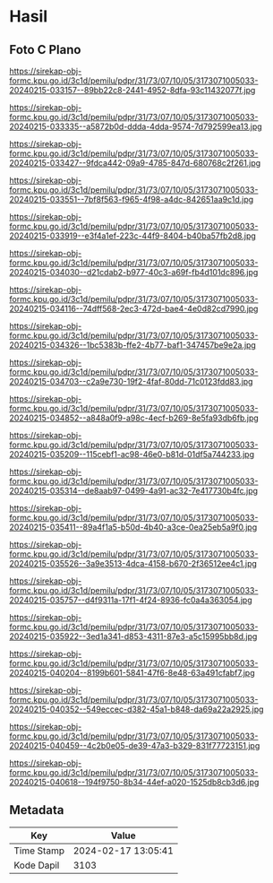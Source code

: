 # Hasil

## Foto C Plano

https://sirekap-obj-formc.kpu.go.id/3c1d/pemilu/pdpr/31/73/07/10/05/3173071005033-20240215-033157--89bb22c8-2441-4952-8dfa-93c11432077f.jpg

https://sirekap-obj-formc.kpu.go.id/3c1d/pemilu/pdpr/31/73/07/10/05/3173071005033-20240215-033335--a5872b0d-ddda-4dda-9574-7d792599ea13.jpg

https://sirekap-obj-formc.kpu.go.id/3c1d/pemilu/pdpr/31/73/07/10/05/3173071005033-20240215-033427--9fdca442-09a9-4785-847d-680768c2f261.jpg

https://sirekap-obj-formc.kpu.go.id/3c1d/pemilu/pdpr/31/73/07/10/05/3173071005033-20240215-033551--7bf8f563-f965-4f98-a4dc-842651aa9c1d.jpg

https://sirekap-obj-formc.kpu.go.id/3c1d/pemilu/pdpr/31/73/07/10/05/3173071005033-20240215-033919--e3f4a1ef-223c-44f9-8404-b40ba57fb2d8.jpg

https://sirekap-obj-formc.kpu.go.id/3c1d/pemilu/pdpr/31/73/07/10/05/3173071005033-20240215-034030--d21cdab2-b977-40c3-a69f-fb4d101dc896.jpg

https://sirekap-obj-formc.kpu.go.id/3c1d/pemilu/pdpr/31/73/07/10/05/3173071005033-20240215-034116--74dff568-2ec3-472d-bae4-4e0d82cd7990.jpg

https://sirekap-obj-formc.kpu.go.id/3c1d/pemilu/pdpr/31/73/07/10/05/3173071005033-20240215-034326--1bc5383b-ffe2-4b77-baf1-347457be9e2a.jpg

https://sirekap-obj-formc.kpu.go.id/3c1d/pemilu/pdpr/31/73/07/10/05/3173071005033-20240215-034703--c2a9e730-19f2-4faf-80dd-71c0123fdd83.jpg

https://sirekap-obj-formc.kpu.go.id/3c1d/pemilu/pdpr/31/73/07/10/05/3173071005033-20240215-034852--a848a0f9-a98c-4ecf-b269-8e5fa93db6fb.jpg

https://sirekap-obj-formc.kpu.go.id/3c1d/pemilu/pdpr/31/73/07/10/05/3173071005033-20240215-035209--115cebf1-ac98-46e0-b81d-01df5a744233.jpg

https://sirekap-obj-formc.kpu.go.id/3c1d/pemilu/pdpr/31/73/07/10/05/3173071005033-20240215-035314--de8aab97-0499-4a91-ac32-7e417730b4fc.jpg

https://sirekap-obj-formc.kpu.go.id/3c1d/pemilu/pdpr/31/73/07/10/05/3173071005033-20240215-035411--89a4f1a5-b50d-4b40-a3ce-0ea25eb5a9f0.jpg

https://sirekap-obj-formc.kpu.go.id/3c1d/pemilu/pdpr/31/73/07/10/05/3173071005033-20240215-035526--3a9e3513-4dca-4158-b670-2f36512ee4c1.jpg

https://sirekap-obj-formc.kpu.go.id/3c1d/pemilu/pdpr/31/73/07/10/05/3173071005033-20240215-035757--d4f9311a-17f1-4f24-8936-fc0a4a363054.jpg

https://sirekap-obj-formc.kpu.go.id/3c1d/pemilu/pdpr/31/73/07/10/05/3173071005033-20240215-035922--3ed1a341-d853-4311-87e3-a5c15995bb8d.jpg

https://sirekap-obj-formc.kpu.go.id/3c1d/pemilu/pdpr/31/73/07/10/05/3173071005033-20240215-040204--8199b601-5841-47f6-8e48-63a491cfabf7.jpg

https://sirekap-obj-formc.kpu.go.id/3c1d/pemilu/pdpr/31/73/07/10/05/3173071005033-20240215-040352--549eccec-d382-45a1-b848-da69a22a2925.jpg

https://sirekap-obj-formc.kpu.go.id/3c1d/pemilu/pdpr/31/73/07/10/05/3173071005033-20240215-040459--4c2b0e05-de39-47a3-b329-831f77723151.jpg

https://sirekap-obj-formc.kpu.go.id/3c1d/pemilu/pdpr/31/73/07/10/05/3173071005033-20240215-040618--194f9750-8b34-44ef-a020-1525db8cb3d6.jpg


## Metadata

| Key        | Value               |
| ---------- | ------------------- |
| Time Stamp | 2024-02-17 13:05:41 |
| Kode Dapil | 3103                |




